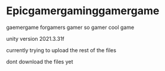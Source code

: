 # Epicgamergaminggamergame
gaemergame
forgamers
gamer
so gamer
cool game

unity version 2021.3.31f 

currently trying to upload the rest of the files

dont download the files yet 
